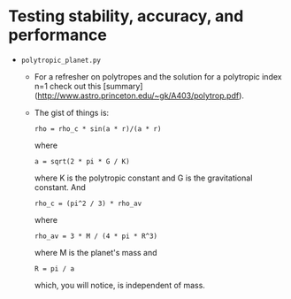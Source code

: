 Testing stability, accuracy, and performance
==============================================

  - `polytropic_planet.py` 
    + For a refresher on polytropes and the solution for a polytropic index n=1
      check out this [summary] (http://www.astro.princeton.edu/~gk/A403/polytrop.pdf).
    + The gist of things is:
      
        ```rho = rho_c * sin(a * r)/(a * r)```
      
      where

        ```a = sqrt(2 * pi * G / K)```
      
      where K is the polytropic constant and G is the gravitational constant. And
      
        ```rho_c = (pi^2 / 3) * rho_av```
         
      where
      
        ```rho_av = 3 * M / (4 * pi * R^3)```
      
      where M is the planet's mass and
      
        ```R = pi / a```
        
      which, you will notice, is independent of mass.
